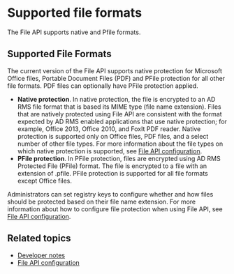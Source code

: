 Supported file formats
=====================================================================

The File API supports native and Pfile formats.

<span id="Supported_File_Formats"></span><span id="supported_file_formats"></span><span id="SUPPORTED_FILE_FORMATS"></span>Supported File Formats
-------------------------------------------------------------------------------------------------------------------------------------------------

The current version of the File API supports native protection for Microsoft Office files, Portable Document Files (PDF) and PFile protection for all other file formats. PDF files can optionally have PFile protection applied.

-   **Native protection**. In native protection, the file is encrypted to an AD RMS file format that is based its MIME type (file name extension). Files that are natively protected using File API are consistent with the format expected by AD RMS enabled applications that use native protection; for example, Office 2013, Office 2010, and FoxIt PDF reader. Native protection is supported only on Office files, PDF files, and a select number of other file types. For more information about the file types on which native protection is supported, see [File API configuration](file_api_configuration.md).
-   **PFile protection**. In PFile protection, files are encrypted using AD RMS Protected File (PFile) format. The file is encrypted to a file with an extension of .pfile. PFile protection is supported for all file formats except Office files.

Administrators can set registry keys to configure whether and how files should be protected based on their file name extension. For more information about how to configure file protection when using File API, see [File API configuration](file_api_configuration.md).

<span id="related_topics"></span>Related topics
-----------------------------------------------

* [Developer notes](developer_notes.md)
* [File API configuration](file_api_configuration.md)
 

 



